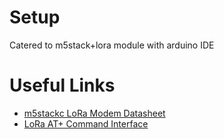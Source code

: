 # Setup
Catered to m5stack+lora module with arduino IDE

# Useful Links
* [m5stackc LoRa Modem Datasheet](https://m5stack.oss-cn-shenzhen.aliyuncs.com/resource/docs/datasheet/module/lorawan_modem_-_cn.pdf)
* [LoRa AT+ Command Interface](https://m5stack.oss-cn-shenzhen.aliyuncs.com/resource/docs/datasheet/module/lorawan_class_ac_at_command_specification_-_v4.4.pdf)
